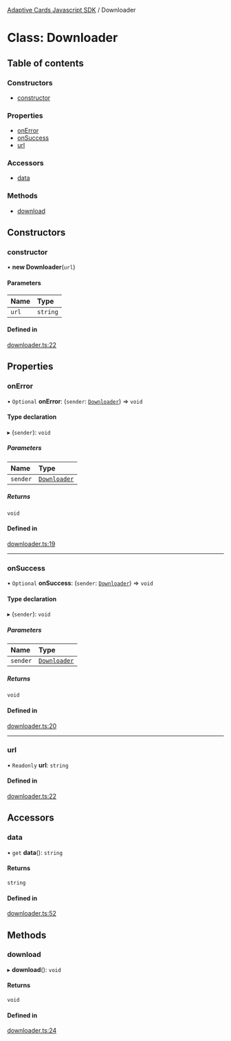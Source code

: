 [Adaptive Cards Javascript SDK](../README.md) / Downloader

# Class: Downloader

## Table of contents

### Constructors

- [constructor](Downloader.md#constructor)

### Properties

- [onError](Downloader.md#onerror)
- [onSuccess](Downloader.md#onsuccess)
- [url](Downloader.md#url)

### Accessors

- [data](Downloader.md#data)

### Methods

- [download](Downloader.md#download)

## Constructors

### constructor

• **new Downloader**(`url`)

#### Parameters

| Name | Type |
| :------ | :------ |
| `url` | `string` |

#### Defined in

[downloader.ts:22](https://github.com/asseco-see/AdaptiveCards/blob/d5d2c7b75/source/nodejs/adaptivecards/src/downloader.ts#L22)

## Properties

### onError

• `Optional` **onError**: (`sender`: [`Downloader`](Downloader.md)) => `void`

#### Type declaration

▸ (`sender`): `void`

##### Parameters

| Name | Type |
| :------ | :------ |
| `sender` | [`Downloader`](Downloader.md) |

##### Returns

`void`

#### Defined in

[downloader.ts:19](https://github.com/asseco-see/AdaptiveCards/blob/d5d2c7b75/source/nodejs/adaptivecards/src/downloader.ts#L19)

___

### onSuccess

• `Optional` **onSuccess**: (`sender`: [`Downloader`](Downloader.md)) => `void`

#### Type declaration

▸ (`sender`): `void`

##### Parameters

| Name | Type |
| :------ | :------ |
| `sender` | [`Downloader`](Downloader.md) |

##### Returns

`void`

#### Defined in

[downloader.ts:20](https://github.com/asseco-see/AdaptiveCards/blob/d5d2c7b75/source/nodejs/adaptivecards/src/downloader.ts#L20)

___

### url

• `Readonly` **url**: `string`

#### Defined in

[downloader.ts:22](https://github.com/asseco-see/AdaptiveCards/blob/d5d2c7b75/source/nodejs/adaptivecards/src/downloader.ts#L22)

## Accessors

### data

• `get` **data**(): `string`

#### Returns

`string`

#### Defined in

[downloader.ts:52](https://github.com/asseco-see/AdaptiveCards/blob/d5d2c7b75/source/nodejs/adaptivecards/src/downloader.ts#L52)

## Methods

### download

▸ **download**(): `void`

#### Returns

`void`

#### Defined in

[downloader.ts:24](https://github.com/asseco-see/AdaptiveCards/blob/d5d2c7b75/source/nodejs/adaptivecards/src/downloader.ts#L24)
